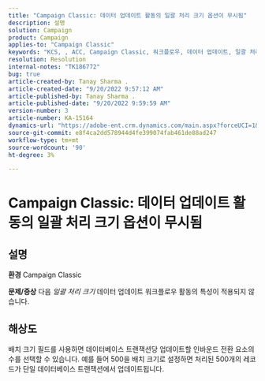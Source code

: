 ```yaml
---
title: "Campaign Classic: 데이터 업데이트 활동의 일괄 처리 크기 옵션이 무시됨"
description: 설명
solution: Campaign
product: Campaign
applies-to: "Campaign Classic"
keywords: "KCS, , ACC, Campaign Classic, 워크플로우, 데이터 업데이트, 일괄 처리 크기"
resolution: Resolution
internal-notes: "TK186772"
bug: true
article-created-by: Tanay Sharma .
article-created-date: "9/20/2022 9:57:12 AM"
article-published-by: Tanay Sharma .
article-published-date: "9/20/2022 9:59:59 AM"
version-number: 3
article-number: KA-15164
dynamics-url: "https://adobe-ent.crm.dynamics.com/main.aspx?forceUCI=1&pagetype=entityrecord&etn=knowledgearticle&id=e9123394-ca38-ed11-9db1-002248086735"
source-git-commit: e8f4ca2dd578944d4fe399074fab461de88ad247
workflow-type: tm+mt
source-wordcount: '90'
ht-degree: 3%

---
```


# Campaign Classic: 데이터 업데이트 활동의 일괄 처리 크기 옵션이 무시됨

## 설명

<b>환경</b>
Campaign Classic


<b>문제/증상</b>
다음 *일괄 처리 크기* 데이터 업데이트 워크플로우 활동의 특성이 적용되지 않습니다.




## 해상도


배치 크기 필드를 사용하면 데이터베이스 트랜잭션당 업데이트할 인바운드 전환 요소의 수를 선택할 수 있습니다. 예를 들어 500을 배치 크기로 설정하면 처리된 500개의 레코드가 단일 데이터베이스 트랜잭션에서 업데이트됩니다.



